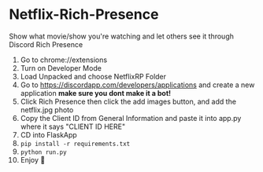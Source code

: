 # Netflix-Rich-Presence
Show what movie/show you're watching and let others see it through Discord Rich Presence
1. Go to chrome://extensions
2. Turn on Developer Mode
3. Load Unpacked and choose NetflixRP Folder
4. Go to https://discordapp.com/developers/applications and create a new application **__make sure you dont make it a bot!__**
5. Click Rich Presence then click the add images button, and add the netflix.jpg photo
6. Copy the Client ID from General Information and paste it into app.py where it says "CLIENT ID HERE"
4. CD into FlaskApp
5. ``pip install -r requirements.txt``
6. ``python run.py``
7. Enjoy 🙂

